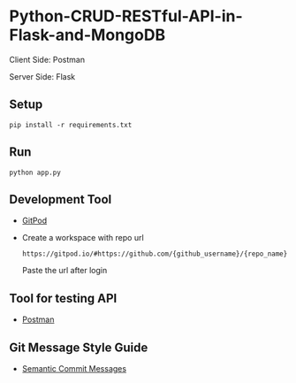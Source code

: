 # Python-CRUD-RESTful-API-in-Flask-and-MongoDB

Client Side: Postman

Server Side: Flask

## Setup

```
pip install -r requirements.txt
```

## Run

```
python app.py
```

## Development Tool
* [GitPod](https://www.gitpod.io/)

* Create a workspace with repo url

    ```https://gitpod.io/#https://github.com/{github_username}/{repo_name}```

    Paste the url after login

## Tool for testing API
* [Postman](https://www.postman.com/downloads/)

## Git Message Style Guide
* [Semantic Commit Messages](https://gist.github.com/joshbuchea/6f47e86d2510bce28f8e7f42ae84c716)